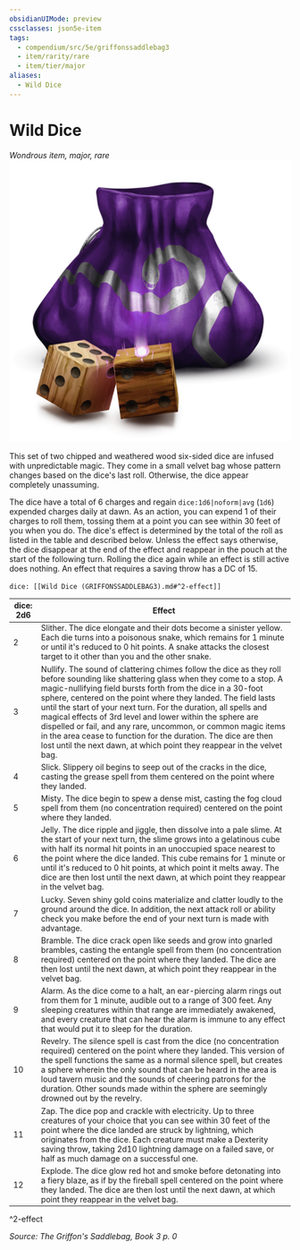 ```yaml
---
obsidianUIMode: preview
cssclasses: json5e-item
tags:
  - compendium/src/5e/griffonssaddlebag3
  - item/rarity/rare
  - item/tier/major
aliases:
  - Wild Dice
---
```

# Wild Dice
*Wondrous item, major, rare*  
![](https://raw.githubusercontent.com/TheGiddyLimit/homebrew-img/main/img/GriffonsSaddlebag3/Wild-Dice.webp#right)  


This set of two chipped and weathered wood six-sided dice are infused with unpredictable magic. They come in a small velvet bag whose pattern changes based on the dice's last roll. Otherwise, the dice appear completely unassuming.

The dice have a total of 6 charges and regain `dice:1d6|noform|avg` (`1d6`) expended charges daily at dawn. As an action, you can expend 1 of their charges to roll them, tossing them at a point you can see within 30 feet of you when you do. The dice's effect is determined by the total of the roll as listed in the table and described below. Unless the effect says otherwise, the dice disappear at the end of the effect and reappear in the pouch at the start of the following turn. Rolling the dice again while an effect is still active does nothing. An effect that requires a saving throw has a DC of 15.

`dice: [[Wild Dice (GRIFFONSSADDLEBAG3).md#^2-effect]]`

| dice: 2d6 | Effect |
|-----------|--------|
| 2 | Slither. The dice elongate and their dots become a sinister yellow. Each die turns into a poisonous snake, which remains for 1 minute or until it's reduced to 0 hit points. A snake attacks the closest target to it other than you and the other snake. |
| 3 | Nullify. The sound of clattering chimes follow the dice as they roll before sounding like shattering glass when they come to a stop. A magic-nullifying field bursts forth from the dice in a 30-foot sphere, centered on the point where they landed. The field lasts until the start of your next turn. For the duration, all spells and magical effects of 3rd level and lower within the sphere are dispelled or fail, and any rare, uncommon, or common magic items in the area cease to function for the duration. The dice are then lost until the next dawn, at which point they reappear in the velvet bag. |
| 4 | Slick. Slippery oil begins to seep out of the cracks in the dice, casting the grease spell from them centered on the point where they landed. |
| 5 | Misty. The dice begin to spew a dense mist, casting the fog cloud spell from them (no concentration required) centered on the point where they landed. |
| 6 | Jelly. The dice ripple and jiggle, then dissolve into a pale slime. At the start of your next turn, the slime grows into a gelatinous cube with half its normal hit points in an unoccupied space nearest to the point where the dice landed. This cube remains for 1 minute or until it's reduced to 0 hit points, at which point it melts away. The dice are then lost until the next dawn, at which point they reappear in the velvet bag. |
| 7 | Lucky. Seven shiny gold coins materialize and clatter loudly to the ground around the dice. In addition, the next attack roll or ability check you make before the end of your next turn is made with advantage. |
| 8 | Bramble. The dice crack open like seeds and grow into gnarled brambles, casting the entangle spell from them (no concentration required) centered on the point where they landed. The dice are then lost until the next dawn, at which point they reappear in the velvet bag. |
| 9 | Alarm. As the dice come to a halt, an ear-piercing alarm rings out from them for 1 minute, audible out to a range of 300 feet. Any sleeping creatures within that range are immediately awakened, and every creature that can hear the alarm is immune to any effect that would put it to sleep for the duration. |
| 10 | Revelry. The silence spell is cast from the dice (no concentration required) centered on the point where they landed. This version of the spell functions the same as a normal silence spell, but creates a sphere wherein the only sound that can be heard in the area is loud tavern music and the sounds of cheering patrons for the duration. Other sounds made within the sphere are seemingly drowned out by the revelry. |
| 11 | Zap. The dice pop and crackle with electricity. Up to three creatures of your choice that you can see within 30 feet of the point where the dice landed are struck by lightning, which originates from the dice. Each creature must make a Dexterity saving throw, taking 2d10 lightning damage on a failed save, or half as much damage on a successful one. |
| 12 | Explode. The dice glow red hot and smoke before detonating into a fiery blaze, as if by the fireball spell centered on the point where they landed. The dice are then lost until the next dawn, at which point they reappear in the velvet bag. |
^2-effect

*Source: The Griffon's Saddlebag, Book 3 p. 0*
